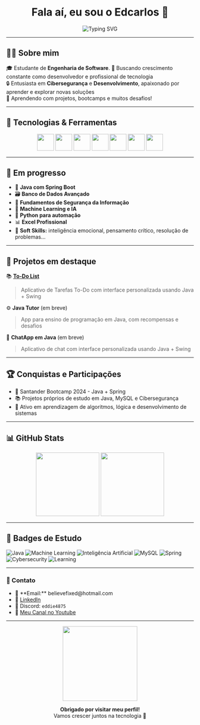 <h1 align="center">Fala aí, eu sou o Edcarlos 👋</h1>

<p align="center">
  <img src="https://readme-typing-svg.demolab.com?font=Fira+Code&weight=500&size=24&pause=1000&center=true&vCenter=true&width=500&lines=Engenheiro+de+Software;Cyberseguran%C3%A7a;Desenvolvedor;Aprendizado+Constante" alt="Typing SVG" />
</p>


---

## 🧑‍💻 Sobre mim

🎓 Estudante de **Engenharia de Software**.
🚀 Buscando crescimento constante como desenvolvedor e profissional de tecnologia  
🔒 Entusiasta em **Cibersegurança** e **Desenvolvimento**, apaixonado por aprender e explorar novas soluções  
🧠 Aprendendo com projetos, bootcamps e muitos desafios!

---

## 🚀 Tecnologias & Ferramentas

<p align="center">
  <img src="https://cdn.jsdelivr.net/gh/devicons/devicon/icons/java/java-original.svg" width="45" />
  <img src="https://cdn.jsdelivr.net/gh/devicons/devicon/icons/mysql/mysql-original.svg" width="45" />
  <img src="https://cdn.jsdelivr.net/gh/devicons/devicon/icons/python/python-original.svg" width="45" />
  <img src="https://cdn.jsdelivr.net/gh/devicons/devicon/icons/linux/linux-original.svg" width="45" />
  <img src="https://cdn.jsdelivr.net/gh/devicons/devicon/icons/git/git-original.svg" width="45" />
  <img src="https://cdn.jsdelivr.net/gh/devicons/devicon/icons/html5/html5-original.svg" width="45" />
  <img src="https://cdn.jsdelivr.net/gh/devicons/devicon/icons/css3/css3-original.svg" width="45" />
</p>

---

## 📌 Em progresso

- 🧩 **Java com Spring Boot**
- 🗃️ **Banco de Dados Avançado**
- 🔐 **Fundamentos de Segurança da Informação**
- 🤖 **Machine Learning e IA**
- 🤖 **Python para automação**
- 📊 **Excel Profissional**
- 🧠 **Soft Skills:** inteligência emocional, pensamento crítico, resolução de problemas...

---

## 💼 Projetos em destaque

📚 **[To-Do List](https://github.com/EddieNine/To-Do-Project)**
> Aplicativo de Tarefas To-Do com interface personalizada usando Java + Swing

⚙️ **Java Tutor** (em breve)  
> App para ensino de programação em Java, com recompensas e desafios

💬 **ChatApp em Java**  (em breve)
> Aplicativo de chat com interface personalizada usando Java + Swing

---

## 🏆 Conquistas e Participações

- 🎯 Santander Bootcamp 2024 - Java + Spring
- 📚 Projetos próprios de estudo em Java, MySQL e Cibersegurança
- 🔎 Ativo em aprendizagem de algoritmos, lógica e desenvolvimento de sistemas

---

## 📊 GitHub Stats

<p align="center">
  <img height="170" src="https://github-readme-stats.vercel.app/api?username=EddieNine&show_icons=true&theme=radical&hide_border=true" />
  <img height="170" src="https://github-readme-stats.vercel.app/api/top-langs/?username=EddieNine&layout=compact&theme=radical&hide_border=true" />
</p>

---

## 🧠 Badges de Estudo

![Java](https://img.shields.io/badge/Java-EDC9FF?style=for-the-badge&logo=java&logoColor=white)
![Machine Learning](https://img.shields.io/badge/Machine%20Learning-0A66C2?style=for-the-badge&logo=scikit-learn&logoColor=white)
![Inteligência Artificial](https://img.shields.io/badge/Intelig%C3%AAncia%20Artificial-6D28D9?style=for-the-badge&logo=openai&logoColor=white)
![MySQL](https://img.shields.io/badge/MySQL-00758F?style=for-the-badge&logo=mysql&logoColor=white)
![Spring](https://img.shields.io/badge/Spring%20Boot-6DB33F?style=for-the-badge&logo=spring-boot&logoColor=white)
![Cybersecurity](https://img.shields.io/badge/Cybersecurity-1F2937?style=for-the-badge&logo=HackTheBox&logoColor=white)
![Learning](https://img.shields.io/badge/Always%20Learning-22c55e?style=for-the-badge&logo=OpenAI&logoColor=white)

---

<h3>📲 Contato</h3>

<ul>
  <li>📩 **Email:** believefixed@hotmail.com</li>
  <li>💼 <a href="https://www.linkedin.com/in/edcarloscruz" target="_blank" rel="noopener noreferrer">LinkedIn</a></li>
  <li>💬 Discord: <code>eddie4875</code></li>
  <li>🎥 <a href="https://www.youtube.com/@WebEddie-nf4ei" target="_blank" rel="noopener noreferrer">Meu Canal no Youtube</a></li>
</ul>




---

<p align="center">
  <img src="https://media.giphy.com/media/L8K62iTDkzGX6/giphy.gif" width="200" />
</p>

<p align="center">
  <b>Obrigado por visitar meu perfil!</b>  
  <br>Vamos crescer juntos na tecnologia 🚀
</p>
